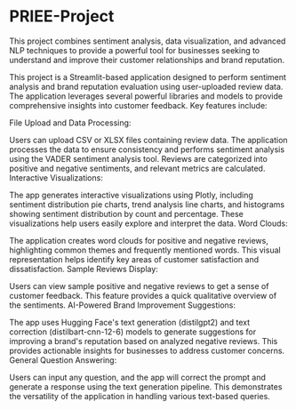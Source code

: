 # PRIEE-Project
 This project combines sentiment analysis, data visualization, and advanced NLP techniques to provide a powerful tool for businesses seeking to understand and improve their customer relationships and brand reputation.

This project is a Streamlit-based application designed to perform sentiment analysis and brand reputation evaluation using user-uploaded review data. The application leverages several powerful libraries and models to provide comprehensive insights into customer feedback. Key features include:

File Upload and Data Processing:

Users can upload CSV or XLSX files containing review data.
The application processes the data to ensure consistency and performs sentiment analysis using the VADER sentiment analysis tool.
Reviews are categorized into positive and negative sentiments, and relevant metrics are calculated.
Interactive Visualizations:

The app generates interactive visualizations using Plotly, including sentiment distribution pie charts, trend analysis line charts, and histograms showing sentiment distribution by count and percentage.
These visualizations help users easily explore and interpret the data.
Word Clouds:

The application creates word clouds for positive and negative reviews, highlighting common themes and frequently mentioned words.
This visual representation helps identify key areas of customer satisfaction and dissatisfaction.
Sample Reviews Display:

Users can view sample positive and negative reviews to get a sense of customer feedback.
This feature provides a quick qualitative overview of the sentiments.
AI-Powered Brand Improvement Suggestions:

The app uses Hugging Face's text generation (distilgpt2) and text correction (distilbart-cnn-12-6) models to generate suggestions for improving a brand's reputation based on analyzed negative reviews.
This provides actionable insights for businesses to address customer concerns.
General Question Answering:

Users can input any question, and the app will correct the prompt and generate a response using the text generation pipeline.
This demonstrates the versatility of the application in handling various text-based queries.

